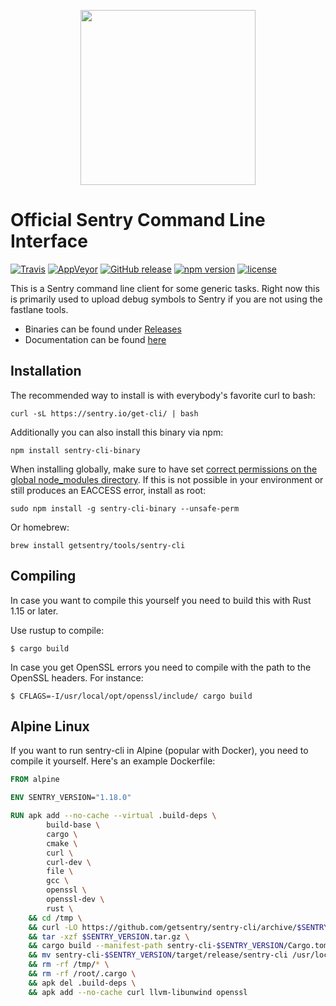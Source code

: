 <p align="center">
    <img src="https://sentry-brand.storage.googleapis.com/sentry-logo-black.png" width="280">
    <br />
</p>

# Official Sentry Command Line Interface

[![Travis](https://img.shields.io/travis/getsentry/sentry-cli.svg)](https://travis-ci.org/getsentry/sentry-cli)
[![AppVeyor](https://img.shields.io/appveyor/ci/sentry/sentry-cli.svg)](https://ci.appveyor.com/project/sentry/sentry-cli)
[![GitHub release](https://img.shields.io/github/release/getsentry/sentry-cli.svg)](github.com/getsentry/sentry-cli/releases/latest)
[![npm version](https://img.shields.io/npm/v/sentry-cli-binary.svg)](https://www.npmjs.com/package/sentry-cli-binary)
[![license](https://img.shields.io/github/license/getsentry/sentry-cli.svg)](https://github.com/getsentry/sentry-cli/blob/master/LICENSE)

This is a Sentry command line client for some generic tasks.  Right now this
is primarily used to upload debug symbols to Sentry if you are not using the
fastlane tools.

 - Binaries can be found under [Releases](https://github.com/getsentry/sentry-cli/releases/)
 - Documentation can be found [here](https://docs.sentry.io/hosted/learn/cli/)

## Installation

The recommended way to install is with everybody's favorite curl to bash:

    curl -sL https://sentry.io/get-cli/ | bash

Additionally you can also install this binary via npm:

    npm install sentry-cli-binary

When installing globally, make sure to have set [correct permissions on the global node_modules directory](https://docs.npmjs.com/getting-started/fixing-npm-permissions).
If this is not possible in your environment or still produces an EACCESS error, install as root:

    sudo npm install -g sentry-cli-binary --unsafe-perm

Or homebrew:

    brew install getsentry/tools/sentry-cli

## Compiling

In case you want to compile this yourself you need to build this with Rust
1.15 or later.

Use rustup to compile:

    $ cargo build

In case you get OpenSSL errors you need to compile with the path to the
OpenSSL headers.  For instance:

    $ CFLAGS=-I/usr/local/opt/openssl/include/ cargo build

## Alpine Linux

If you want to run sentry-cli in Alpine (popular with Docker), you need to compile it yourself. Here's an example Dockerfile:

```Dockerfile
FROM alpine

ENV SENTRY_VERSION="1.18.0"

RUN apk add --no-cache --virtual .build-deps \
		build-base \
		cargo \
		cmake \
		curl \
		curl-dev \
		file \
		gcc \
		openssl \
		openssl-dev \
		rust \
	&& cd /tmp \
	&& curl -LO https://github.com/getsentry/sentry-cli/archive/$SENTRY_VERSION.tar.gz \
	&& tar -xzf $SENTRY_VERSION.tar.gz \
	&& cargo build --manifest-path sentry-cli-$SENTRY_VERSION/Cargo.toml --release \
	&& mv sentry-cli-$SENTRY_VERSION/target/release/sentry-cli /usr/local/bin \
	&& rm -rf /tmp/* \
	&& rm -rf /root/.cargo \
	&& apk del .build-deps \
	&& apk add --no-cache curl llvm-libunwind openssl
```
